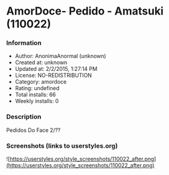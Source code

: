 # AmorDoce- Pedido - Amatsuki (110022)

### Information
- Author: AnonimaAnormal (unknown)
- Created at: unknown
- Updated at: 2/2/2015, 1:27:14 PM
- License: NO-REDISTRIBUTION
- Category: amordoce
- Rating: undefined
- Total installs: 66
- Weekly installs: 0


### Description
Pedidos Do Face 2/??


### Screenshots (links to userstyles.org)
![https://userstyles.org/style_screenshots/110022_after.png](https://userstyles.org/style_screenshots/110022_after.png)


